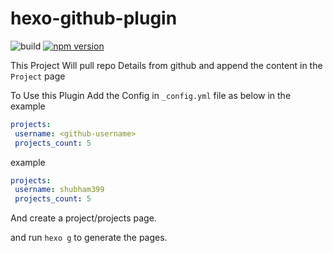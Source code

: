 # hexo-github-plugin

![build](https://github.com/shubham399/hexo-github-plugin/workflows/build/badge.svg)
[![npm version](https://badge.fury.io/js/%20hexo-github-plugin.svg)](https://badge.fury.io/js/%20hexo-github-plugin)

This Project Will pull repo Details from github and append the content in the `Project` page


To Use this Plugin Add the Config in `_config.yml` file as below in the example


```yml
projects:
 username: <github-username>
 projects_count: 5
```

example

```yml
projects:
 username: shubham399
 projects_count: 5
```

And create a project/projects page.

and run `hexo g` to generate the pages.
